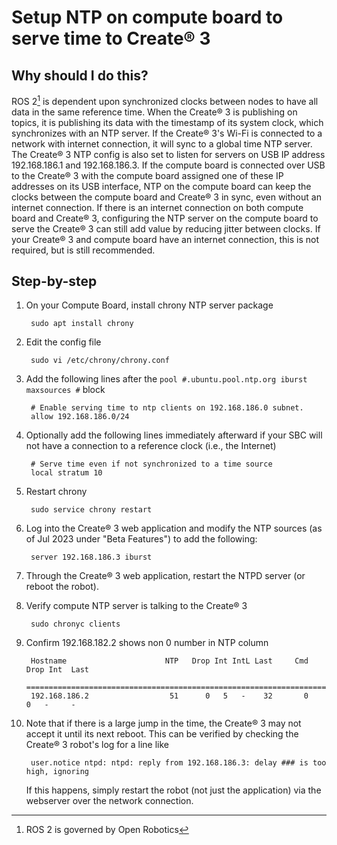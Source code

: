 # Setup NTP on compute board to serve time to Create® 3

## Why should I do this?

ROS 2[^1] is dependent upon synchronized clocks between nodes to have all data in the same reference time.
When the Create® 3 is publishing on topics, it is publishing its data with the timestamp of its system clock, which synchronizes with an NTP server.
If the Create® 3's Wi-Fi is connected to a network with internet connection, it will sync to a global time NTP server.
The Create® 3 NTP config is also set to listen for servers on USB IP address 192.168.186.1 and 192.168.186.3.
If the compute board is connected over USB to the Create® 3 with the compute board assigned one of these IP addresses on its USB interface, NTP on the compute board can keep the clocks between the compute board and Create® 3 in sync, even without an internet connection.
If there is an internet connection on both compute board and Create® 3, configuring the NTP server on the compute board to serve the Create® 3 can still add value by reducing jitter between clocks.
If your Create® 3 and compute board have an internet connection, this is not required, but is still recommended.

## Step-by-step

1. On your Compute Board, install chrony NTP server package

        sudo apt install chrony

1. Edit the config file

        sudo vi /etc/chrony/chrony.conf

1. Add the following lines after the `pool #.ubuntu.pool.ntp.org iburst maxsources #` block

        # Enable serving time to ntp clients on 192.168.186.0 subnet.
        allow 192.168.186.0/24

1. Optionally add the following lines immediately afterward if your SBC will not have a connection to a reference clock (i.e., the Internet)

        # Serve time even if not synchronized to a time source
        local stratum 10

1. Restart chrony

        sudo service chrony restart

1. Log into the Create® 3 web application and modify the NTP sources (as of Jul 2023 under "Beta Features") to add the following: 

        server 192.168.186.3 iburst

1. Through the Create® 3 web application, restart the NTPD server (or reboot the robot).

1. Verify compute NTP server is talking to the Create® 3

        sudo chronyc clients

1. Confirm 192.168.182.2 shows non 0 number in NTP column

        Hostname                      NTP   Drop Int IntL Last     Cmd   Drop Int  Last
        ===============================================================================
        192.168.186.2                  51      0   5   -    32       0      0   -     -

1. Note that if there is a large jump in the time, the Create® 3 may not accept it until its next reboot.
    This can be verified by checking the Create® 3 robot's log for a line like

        user.notice ntpd: ntpd: reply from 192.168.186.3: delay ### is too high, ignoring
    If this happens, simply restart the robot (not just the application) via the webserver over the network connection.

[^1]: ROS 2 is governed by Open Robotics
